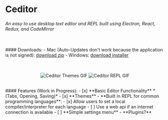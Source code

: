 # Ceditor
###### An easy to use desktop text editor and REPL built using Electron, React, Redux, and CodeMirror
<br/>
#### Downloads:
- Mac (Auto-Updates don't work because the application is not signed): <a href="https://github.com/epiqueras/ceditor/releases/download/v1.0.2/ceditor-mac.zip" download="ceditor">download zip</a>
- Windows: <a href="https://github.com/epiqueras/ceditor/releases/download/v1.0.2/ceditorSetup.exe" download="ceditorSetup">download installer</a>
<br/>
<br/>
<br/>
<p align="center">
  <img alt="Ceditor Themes GIF" src="https://i.giphy.com/NpW8rQAcHh3SU.gif" />
  <img alt="Ceditor REPL GIF" src="https://i.giphy.com/QHI5xrPFSvocM.gif" />
</p>
<br/>
#### Features (Work in Progress):
- [x] **Basic Editor Functionality** *(Tabs, Opening, Saving)*
- [x] **Themes**
- **Built in REPL for common programming languages**:
    - [x] Allow users to set a local compiler/interpreter for each language
    - [ ] Use a web api if an internet connection is available
- [ ] **Simple settings menu**
- **Plugins?**
